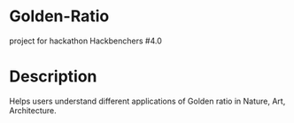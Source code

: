 # Golden-Ratio
project for hackathon Hackbenchers #4.0

# Description
Helps users understand different applications of Golden ratio in Nature, Art, Architecture.
